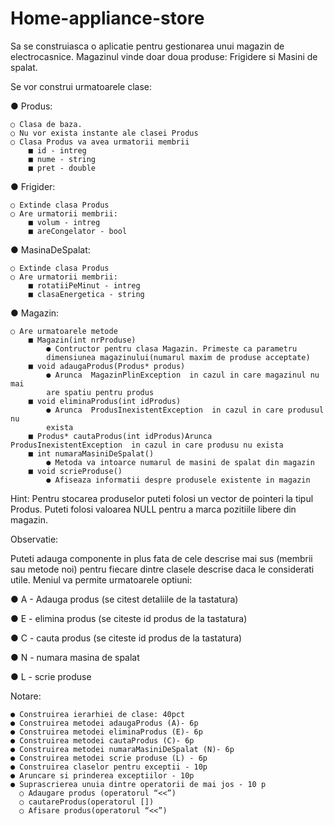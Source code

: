 # Home-appliance-store

Sa se construiasca o aplicatie pentru gestionarea unui magazin de electrocasnice. Magazinul
vinde doar doua produse: Frigidere si Masini de spalat.

Se vor construi urmatoarele clase:

● Produs:

    ○ Clasa de baza.
    ○ Nu vor exista instante ale clasei Produs
    ○ Clasa Produs va avea urmatorii membrii
        ■ id - intreg
        ■ nume - string
        ■ pret - double
● Frigider:

    ○ Extinde clasa Produs
    ○ Are urmatorii membrii:
        ■ volum - intreg
        ■ areCongelator - bool
● MasinaDeSpalat:

    ○ Extinde clasa Produs
    ○ Are urmatorii membrii:
        ■ rotatiiPeMinut - intreg
        ■ clasaEnergetica - string
● Magazin:

    ○ Are urmatoarele metode
        ■ Magazin(int nrProduse)
            ● Contructor pentru clasa Magazin. Primeste ca parametru
            dimensiunea magazinului(numarul maxim de produse acceptate)
        ■ void adaugaProdus(Produs* produs)
            ● Arunca ​ MagazinPlinException ​ in cazul in care magazinul nu mai
            are spatiu pentru produs
        ■ void eliminaProdus(int idProdus)
            ● Arunca ​ ProdusInexistentException ​ in cazul in care produsul nu
            exista
        ■ Produs* cautaProdus(int idProdus)Arunca ​ ProdusInexistentException ​ in cazul in care produsu nu exista
        ■ int numaraMasiniDeSpalat()
            ● Metoda va intoarce numarul de masini de spalat din magazin
        ■ void scrieProduse()
            ● Afiseaza informatii despre produsele existente in magazin

Hint: Pentru stocarea produselor puteti folosi un vector de pointeri la tipul Produs. Puteti folosi
valoarea NULL pentru a marca pozitiile libere din magazin.

Observatie:

Puteti adauga componente in plus fata de cele descrise mai sus (membrii sau
metode noi) pentru fiecare dintre clasele descrise daca le considerati utile.
Meniul va permite urmatoarele optiuni:

  ● A - Adauga produs (se citest detaliile de la tastatura)
  
  ● E - elimina produs (se citeste id produs de la tastatura)
  
  ● C - cauta produs (se citeste id produs de la tastatura)
  
  ● N - numara masina de spalat
  
  ● L - scrie produse
  

Notare:
  
    ● Construirea ierarhiei de clase: 40pct
    ● Construirea metodei adaugaProdus (A)- 6p
    ● Construirea metodei eliminaProdus (E)- 6p
    ● Construirea metodei cautaProdus (C)- 6p
    ● Construirea metodei numaraMasiniDeSpalat (N)- 6p
    ● Construirea metodei scrie produse (L) - 6p
    ● Construirea claselor pentru exceptii - 10p
    ● Aruncare si prinderea exceptiilor - 10p
    ● Suprascrierea unuia dintre operatorii de mai jos - 10 p
      ○ Adaugare produs (operatorul “<<”)
      ○ cautareProdus(operatorul [])
      ○ Afisare produs(operatorul “<<”)

